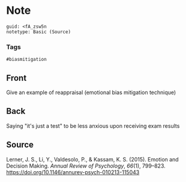 # Note
```
guid: <fA_zsw5n
notetype: Basic (Source)
```

### Tags
```
#biasmitigation
```

## Front
Give an example of reappraisal (emotional bias mitigation technique)

## Back
Saying "it's just a test" to be less anxious upon receiving exam results

## Source
<div>
<div>Lerner, J. S., Li, Y., Valdesolo, P., & Kassam, K. S. (2015). Emotion and Decision Making. <i>Annual Review of Psychology</i>, <i>66</i>(1), 799–823. <a href="https://doi.org/10.1146/annurev-psych-010213-115043">https://doi.org/10.1146/annurev-psych-010213-115043</a></div>
</div>
